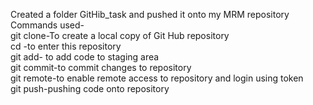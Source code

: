 Created a folder GitHib_task and pushed it onto my MRM repository       
Commands used-     
git clone-To create a local copy of Git Hub repository      
cd -to enter this repository      
git add- to add code to staging area        
git commit-to commit changes to repository      
git remote-to enable remote access to repository and login using token  
git push-pushing code onto repository     
